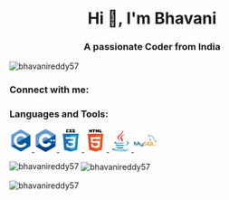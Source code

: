 <h1 align="center">Hi 👋, I'm Bhavani</h1>
<h3 align="center">A passionate Coder from India</h3>

<p align="left"> <img src="https://komarev.com/ghpvc/?username=bhavanireddy57&label=Profile%20views&color=0e75b6&style=flat" alt="bhavanireddy57" /> </p>

<h3 align="left">Connect with me:</h3>
<p align="left">
</p>

<h3 align="left">Languages and Tools:</h3>
<p align="left"> <a href="https://www.cprogramming.com/" target="_blank" rel="noreferrer"> <img src="https://raw.githubusercontent.com/devicons/devicon/master/icons/c/c-original.svg" alt="c" width="40" height="40"/> </a> <a href="https://www.w3schools.com/cpp/" target="_blank" rel="noreferrer"> <img src="https://raw.githubusercontent.com/devicons/devicon/master/icons/cplusplus/cplusplus-original.svg" alt="cplusplus" width="40" height="40"/> </a> <a href="https://www.w3schools.com/css/" target="_blank" rel="noreferrer"> <img src="https://raw.githubusercontent.com/devicons/devicon/master/icons/css3/css3-original-wordmark.svg" alt="css3" width="40" height="40"/> </a> <a href="https://www.w3.org/html/" target="_blank" rel="noreferrer"> <img src="https://raw.githubusercontent.com/devicons/devicon/master/icons/html5/html5-original-wordmark.svg" alt="html5" width="40" height="40"/> </a> <a href="https://www.java.com" target="_blank" rel="noreferrer"> <img src="https://raw.githubusercontent.com/devicons/devicon/master/icons/java/java-original.svg" alt="java" width="40" height="40"/> </a> <a href="https://www.mysql.com/" target="_blank" rel="noreferrer"> <img src="https://raw.githubusercontent.com/devicons/devicon/master/icons/mysql/mysql-original-wordmark.svg" alt="mysql" width="40" height="40"/> </a> </p>

<p><img align="left" src="https://github-readme-stats.vercel.app/api/top-langs?username=bhavanireddy57&show_icons=true&locale=en&layout=compact" alt="bhavanireddy57" /></p>

<p>&nbsp;<img align="center" src="https://github-readme-stats.vercel.app/api?username=bhavanireddy57&show_icons=true&locale=en" alt="bhavanireddy57" /></p>

<p><img align="center" src="https://github-readme-streak-stats.herokuapp.com/?user=bhavanireddy57&" alt="bhavanireddy57" /></p>
